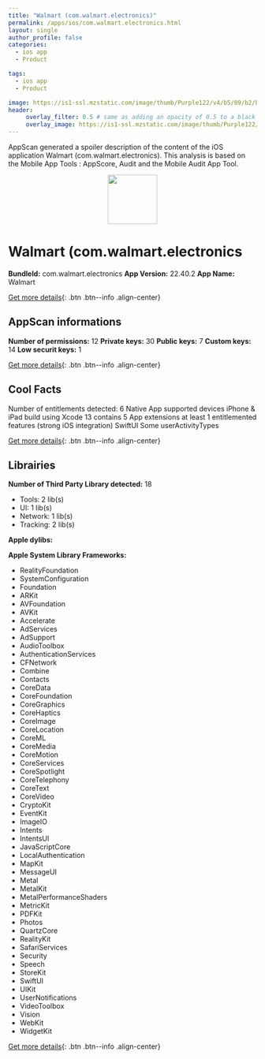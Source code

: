 ```yaml
---
title: "Walmart (com.walmart.electronics)"
permalink: /apps/ios/com.walmart.electronics.html
layout: single
author_profile: false
categories: 
  - ios app 
  - Product 

tags: 
  - ios app 
  - Product 

image: https://is1-ssl.mzstatic.com/image/thumb/Purple122/v4/b5/09/b2/b509b283-7734-7976-be63-7845a3781b31/AppIcon-1x_U007emarketing-0-7-0-85-220.png/512x512bb.jpg
header: 
     overlay_filter: 0.5 # same as adding an opacity of 0.5 to a black background
     overlay_image: https://is1-ssl.mzstatic.com/image/thumb/Purple122/v4/b5/09/b2/b509b283-7734-7976-be63-7845a3781b31/AppIcon-1x_U007emarketing-0-7-0-85-220.png/512x512bb.jpg
---
```

AppScan generated a spoiler description of the content of the iOS application Walmart (com.walmart.electronics). This analysis is based on the Mobile App Tools : AppScore, Audit and the Mobile Audit App Tool.

  
  
<div style="text-align: center;"><img src="https://is1-ssl.mzstatic.com/image/thumb/Purple122/v4/b5/09/b2/b509b283-7734-7976-be63-7845a3781b31/AppIcon-1x_U007emarketing-0-7-0-85-220.png/512x512bb.jpg" width="100" height="100"></div>  
  
# Walmart (com.walmart.electronics

**BundleId:** com.walmart.electronics
**App Version:** 22.40.2
**App Name:** Walmart


[Get more details](/pricing.html){: .btn .btn--info .align-center}  
  
## AppScan informations 

**Number of permissions:** 12
**Private keys:** 30
**Public keys:** 7
**Custom keys:** 14
**Low securit keys:** 1
  
[Get more details](/pricing.html){: .btn .btn--info .align-center}

## Cool Facts

Number of entitlements detected: 6
Native App
supported devices iPhone & iPad
build using Xcode 13
contains 5 App extensions
at least 1 entitlemented features (strong iOS integration)
SwiftUI
Some userActivityTypes
  
[Get more details](/pricing.html){: .btn .btn--info .align-center}

## Librairies 
**Number of Third Party Library detected:** 18
- Tools: 2 lib(s)
- UI: 1 lib(s)
- Network: 1 lib(s)
- Tracking: 2 lib(s)

**Apple dylibs:**


**Apple System Library Frameworks:**
- RealityFoundation
- SystemConfiguration
- Foundation
- ARKit
- AVFoundation
- AVKit
- Accelerate
- AdServices
- AdSupport
- AudioToolbox
- AuthenticationServices
- CFNetwork
- Combine
- Contacts
- CoreData
- CoreFoundation
- CoreGraphics
- CoreHaptics
- CoreImage
- CoreLocation
- CoreML
- CoreMedia
- CoreMotion
- CoreServices
- CoreSpotlight
- CoreTelephony
- CoreText
- CoreVideo
- CryptoKit
- EventKit
- ImageIO
- Intents
- IntentsUI
- JavaScriptCore
- LocalAuthentication
- MapKit
- MessageUI
- Metal
- MetalKit
- MetalPerformanceShaders
- MetricKit
- PDFKit
- Photos
- QuartzCore
- RealityKit
- SafariServices
- Security
- Speech
- StoreKit
- SwiftUI
- UIKit
- UserNotifications
- VideoToolbox
- Vision
- WebKit
- WidgetKit


  
[Get more details](/pricing.html){: .btn .btn--info .align-center}

